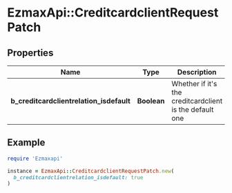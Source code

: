 # EzmaxApi::CreditcardclientRequestPatch

## Properties

| Name | Type | Description | Notes |
| ---- | ---- | ----------- | ----- |
| **b_creditcardclientrelation_isdefault** | **Boolean** | Whether if it&#39;s the creditcardclient is the default one | [optional] |

## Example

```ruby
require 'Ezmaxapi'

instance = EzmaxApi::CreditcardclientRequestPatch.new(
  b_creditcardclientrelation_isdefault: true
)
```

